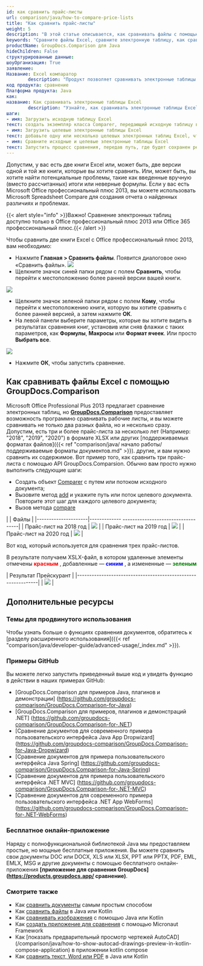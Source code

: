 ```yaml
---
id: как сравнить прайс-листы
url: comparison/java/how-to-compare-price-lists
title: "Как сравнить прайс-листы"
weight: 5
description: "В этой статье описывается, как сравнивать файлы с помощью функции Microsoft Excel и API GroupDocs.Comparison для Java. Вы также узнаете, как сравнить две или более таблиц и получить разницу в файлах."
keywords: "Сравните файлы Excel, сравните электронную таблицу, как сравнить файлы Excel"
productName: GroupDocs.Comparison для Java
hideChildren: False
структурированные данные:
шоуОрганизация: True
заявление:
Название: Excel компаратор
        description: "Продукт позволяет сравнивать электронные таблицы Excel"
код продукта: сравнение
Платформа продукта: Java
как:
название: Как сравнивать электронные таблицы Excel
        description: "Узнайте, как сравнивать электронные таблицы Excel в проекте Java или Kotlin."
шаги:
- имя: Загрузить исходную таблицу Excel
текст: создать экземпляр класса Comparer, передающий исходную таблицу в качестве параметра конструктора.
- имя: Загрузить целевые электронные таблицы Excel
текст: добавьте одну или несколько целевых электронных таблиц Excel, чтобы сравнить их с исходной
- имя: Сравните исходные и целевые электронные таблицы Excel
текст: Запустить процесс сравнения, передав путь, где будет сохранен результат сравнения
---
```

Допустим, у вас есть две книги Excel или, может быть, две версии одной и той же книги, которые вы хотите сравнить. Или, может быть, вы хотите найти потенциальные проблемы, такие как введенные вручную (вместо рассчитанных) итоги или неверные формулы. Если у вас есть Microsoft Office профессиональный плюс 2013, вы можете использовать Microsoft Spreadsheet Compare для создания отчета о найденных различиях и проблемах.

{{< alert style="info" >}}Важно! Сравнение электронных таблиц доступно только в Office профессиональный плюс 2013 или Office 365 профессиональный плюс.{{< /alert >}}

Чтобы сравнить две книги Excel с Office профессиональный плюс 2013, вам необходимо:

* Нажмите **Главная > Сравнить файлы**. Появится диалоговое окно «Сравнить файлы».
    ![](/comparison/java/images/how-to-compare-price-lists.jpg)
* Щелкните значок синей папки рядом с полем **Сравнить**, чтобы перейти к местоположению более ранней версии вашей книги.

![](/comparison/java/images/how-to-compare-price-lists_1.jpg)


* Щелкните значок зеленой папки рядом с полем **Кому**, чтобы перейти к местоположению книги, которую вы хотите сравнить с более ранней версией, а затем нажмите **ОК**.
* На левой панели выберите параметры, которые вы хотите видеть в результатах сравнения книг, установив или сняв флажки с таких параметров, как **Формулы**, **Макросы** или **Формат ячеек**. Или просто **Выбрать все**.

![](/comparison/java/images/how-to-compare-price-lists_2.png)
* Нажмите **ОК**, чтобы запустить сравнение.

## Как сравнивать файлы Excel с помощью GroupDocs.Comparison

Microsoft Office Professional Plus 2013 предлагает сравнение электронных таблиц, но **[GroupDocs.Comparison](https://products.groupdocs.com/comparison)** предоставляет возможность программно сравнивать рабочие листы, и вы можете сравнивать не только два разных файла, но и несколько сразу. Допустим, есть три и более прайс-листа за несколько лет (Например: "2018", "2019", "2020") в формате XLSX или других [поддерживаемых форматах файлов]({{< ref "comparison/java/ начало работы/поддерживаемые форматы документов.md" >}}). другие, и вам нужно сравнить их содержимое. Вот пример того, как сравнить три прайс-листа с помощью API GroupDocs.Comparsion. Обычно вам просто нужно выполнить следующие шаги:

* Создать объект [Comparer](https://apireference.groupdocs.com/comparison/java/com.groupdocs.comparison/Comparer) с путем или потоком исходного документа;
* Вызовите метод [add](https://apireference.groupdocs.com/comparison/java/com.groupdocs.comparison/Comparer#add(java.lang.String)) и укажите путь или поток целевого документа. Повторите этот шаг для каждого целевого документа;
* Вызов метода [compare](https://apireference.groupdocs.com/comparison/java/com.groupdocs.comparison/Comparer#compare(java.lang.String))

| | Файлы |
|---------------------|------------- -----------------------------------|
| Прайс-лист на 2018 год | ![](/comparison/java/images/how-to-compare-price-lists_3.png) |
| Прайс-лист на 2019 год | ![](/comparison/java/images/how-to-compare-price-lists_4.png) |
| Прайс-лист на 2020 год | ![](/comparison/java/images/how-to-compare-price-lists_5.png) |

Вот код, который используется для сравнения трех прайс-листов.

<script src="https://gist.github.com/groupdocs-comparison-gists/fdc74c8d9ae6abf118bb1551446e2ca4.js"></script>

В результате получаем XSLX-файл, в котором удаленные элементы отмечены <font color="red">**красным**</font> , добавленные — <font color="blue">**синим**</font> , а измененные — <font color="green">**зеленым**</font>

| Результат Прейскурант |
|------------------------------------------------- -------------|
| ![](/comparison/java/images/how-to-compare-price-lists_6.png) |

## Дополнительные ресурсы
### Темы для продвинутого использования
Чтобы узнать больше о функциях сравнения документов, обратитесь к [разделу расширенного использования]({{< ref "comparison/java/developer-guide/advanced-usage/_index.md" >}}).

### Примеры GitHub
Вы можете легко запустить приведенный выше код и увидеть функцию в действии в наших примерах GitHub:

* [GroupDocs.Comparison для примеров Java, плагинов и демонстрации] (https://github.com/groupdocs-comparison/GroupDocs.Comparison-for-Java)
* [GroupDocs.Comparison для примеров, плагинов и демонстраций .NET] (https://github.com/groupdocs-comparison/GroupDocs.Comparison-for-.NET)
* [Сравнение документов для современного примера пользовательского интерфейса Java App Dropwizard] (https://github.com/groupdocs-comparison/GroupDocs.Comparison-for-Java-Dropwizard)
* [Сравнение документов для примера пользовательского интерфейса Java Spring] (https://github.com/groupdocs-comparison/GroupDocs.Comparison-for-Java-Spring)
* [Сравнение документов для примера пользовательского интерфейса .NET MVC] (https://github.com/groupdocs-comparison/GroupDocs.Comparison-for-.NET-MVC)
* [Сравнение документов для современного примера пользовательского интерфейса .NET App WebForms] (https://github.com/groupdocs-comparison/GroupDocs.Comparison-for-.NET-WebForms)


### Бесплатное онлайн-приложение
Наряду с полнофункциональной библиотекой Java мы предоставляем простые, но мощные бесплатные приложения.
Вы можете сравнить свои документы DOC или DOCX, XLS или XLSX, PPT или PPTX, PDF, EML, EMLX, MSG и другие документы с помощью бесплатного онлайн-приложения **[приложение для сравнения GroupDocs] (https://products.groupdocs.app/ сравнение)**.

### Смотрите также

* Как [сравнить документы](/comparison/java/how-to-compare-documents-in-the-easiest-way) самым простым способом
* Как [сравнить файлы](/comparison/java/how-to-compare-files-in-java-or-kotlin) в Java или Kotlin
* Как [сравнивать изображения](/comparison/java/how-to-compare-images-using-java-or-kotlin) с помощью Java или Kotlin
* Как [создать приложение для сравнения](/comparison/java/how-to-use-micronaut-comparison-sample) с помощью Micronaut Framework
* Как [показать предварительный просмотр чертежей AutoCAD] (/comparison/java/how-to-show-autocad-drawings-preview-in-kotlin-compose-application) в приложении kotlin compose
* Как [сравнить текст, Word или PDF](/comparison/java/how-to-compare-text-word-pdf-in-java-or-kotlin) в Java или Kotlin


